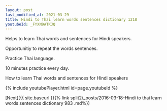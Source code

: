 ```yaml
---
layout: post
last_modified_at: 2021-03-29
title: Hindi to Thai learn words sentences dictionary 1218 
youtubeId: _FYXN9ATKJQ
---
```

 
 
Helps to learn Thai words and sentences for Hindi speakers.

Opportunitiy to repeat the words sentences. 

Practice Thai language. 
 
10 minutes practice every day. 
 
How to learn Thai words and sentences for Hindi speakers 
 
{% include youtubePlayer.html id=page.youtubeId %}
 
 
[Next]({{ site.baseurl }}{% link  split2/_posts/2016-03-18-Hindi to thai learn words sentences dictionary 983 .md%})
 
